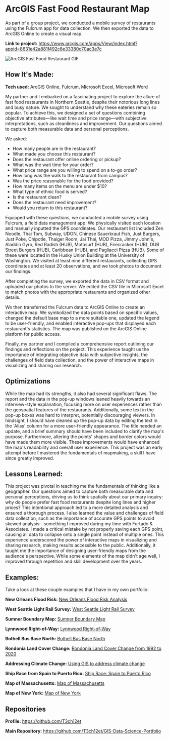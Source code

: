 # ArcGIS Fast Food Restaurant Map
As part of a group project, we conducted a mobile survey of restaurants using the Fulcrum app for data collection. We then exported the data to ArcGIS Online to create a visual map.

**Link to project:** https://www.arcgis.com/apps/View/index.html?appid=8631e42a881f492c8e33380c70ac3e7c

<img src="https://github.com/T3ch12et/git-lfs/blob/main/ArcGIS%20Fast%20Food%20Restaurant.gif" img alt = "ArcGIS Fast Food Restaurant GIF"/>

## How It's Made:

**Tech used:** ArcGIS Online, Fulcrum, Microsoft Excel, Microsoft Word

My partner and I embarked on a fascinating project to explore the allure of fast food restaurants in Northern Seattle, despite their notorious long lines and busy nature. We sought to understand why these eateries remain so popular. To achieve this, we designed a set of questions combining objective attributes—like wait time and price range—with subjective interpretations, such as cleanliness and improvement. Our questions aimed to capture both measurable data and personal perceptions.

We asked:
- How many people are in the restaurant?
- What made you choose this restaurant?
- Does the restaurant offer online ordering or pickup?
- What was the wait time for your order?
- What price range are you willing to spend on a to-go order?
- How long was the walk to the restaurant from campus?
- Was the price reasonable for the food provided?
- How many items on the menu are under $10?
- What type of ethnic food is served?
- Is the restaurant clean?
- Does the restaurant need improvement?
- Would you return to this restaurant?

Equipped with these questions, we conducted a mobile survey using Fulcrum, a field data management app. We physically visited each location and manually inputted the GPS coordinates. Our restaurant list included Zen Noodle, Thai Tom, Subway, UDON, Chinese Sauerkraut Fish, Just Burgers, Just Poke, Chipotle, Thaiger Room, Jai Thai, MOD Pizza, Jimmy John's, Aladdin Gyro, Red Radish (HUB), Motosurf (HUB), Firecracker (HUB), DUB Street Burgers (HUB), Caribbean (HUB), and Pagliacci Pizza (HUB). Some of these were located in the Husky Union Building at the University of Washington. We visited at least nine different restaurants, collecting GPS coordinates and at least 20 observations, and we took photos to document our findings.

After completing the survey, we exported the data in CSV format and uploaded our photos to the server. We edited the CSV file in Microsoft Excel to match photos with the appropriate restaurants and organized other details.

We then transferred the Fulcrum data to ArcGIS Online to create an interactive map. We symbolized the data points based on specific values, changed the default base map to a more suitable one, updated the legend to be user-friendly, and enabled interactive pop-ups that displayed each restaurant's statistics. The map was published on the ArcGIS Online platform for public access.

Finally, my partner and I compiled a comprehensive report outlining our findings and reflections on the project. This experience taught us the importance of integrating objective data with subjective insights, the challenges of field data collection, and the power of interactive maps in visualizing and sharing our research.

## Optimizations

While the map had its strengths, it also had several significant flaws. The report and the data in the pop-up windows leaned heavily towards an interview-style explanation, focusing more on user experiences rather than the geospatial features of the restaurants. Additionally, some text in the pop-up boxes was hard to interpret, potentially discouraging viewers. In hindsight, I should have cleaned up the pop-up data by editing the text in the 'Alias' column for a more user-friendly appearance. The title needed an update, and a brief summary should have been included to clarify the map's purpose. Furthermore, altering the points' shapes and border colors would have made them more visible. These improvements would have enhanced the map's readability and overall user experience. This project was an early attempt before I mastered the fundamentals of mapmaking, a skill I have since greatly improved.

## Lessons Learned:

This project was pivotal in teaching me the fundamentals of thinking like a geographer. Our questions aimed to capture both measurable data and personal perceptions, driving us to think spatially about our primary inquiry: why do people prefer fast food restaurants despite long lines and higher prices? This intentional approach led to a more detailed analysis and ensured a thorough process. I also learned the value and challenges of field data collection, such as the importance of accurate GPS points to avoid skewed analysis—something I improved during my time with Furtado & Associates. I made a critical mistake by not properly saving each GPS point, causing all data to collapse onto a single point instead of multiple ones. This experience underscored the power of interactive maps in visualizing and sharing research, making results accessible to the public. Additionally, it taught me the importance of designing user-friendly maps from the audience's perspective. While some elements of the map didn't age well, I improved through repetition and skill development over the years.

## Examples:
Take a look at these couple examples that I have in my own portfolio:

**New Orleans Flood Risk:** [New Orleans Flood Risk Analysis](https://github.com/T3ch12et/GIS-Data-Science-Portfolio/tree/main/New-Orleans-Flood-Analysis)

**West Seattle Light Rail Survey:** [West Seattle Light Rail Survey](https://github.com/T3ch12et/GIS-Data-Science-Portfolio/tree/main/Furtado-and-Associates-Projects/West%20Seattle%20Light%20Rail%20Survey)

**Sumner Boundary Map:** [Sumner Boundary Map](https://github.com/T3ch12et/GIS-Data-Science-Portfolio/tree/main/Furtado-and-Associates-Projects/Sumner%20Boundary%20Map)

**Lynnwood Right-of-Way:** [Lynnwood Right-of-Way](https://github.com/T3ch12et/GIS-Data-Science-Portfolio/tree/main/Furtado-and-Associates-Projects/Lynnwood%20Right-of-Way)

**Bothell Bus Base North:** [Bothell Bus Base North](https://github.com/T3ch12et/GIS-Data-Science-Portfolio/tree/main/Furtado-and-Associates-Projects/Bothell%20Bus%20Base%20North)

**Rondonia Land Cover Change:** [Rondonia Land Cover Change from 1992 to 2020](https://github.com/T3ch12et/GIS-Data-Science-Portfolio/tree/main/ESRI-MOOC-GIS-for-Climate-Action/Rondonia-Land-Cover-Change)

**Addressing Climate Change:** [Using GIS to address climate change](https://github.com/T3ch12et/GIS-Data-Science-Portfolio/blob/main/ESRI-MOOC-GIS-for-Climate-Action/Addressing-Climate-Change/README.md)

**Ship Race from Spain to Puerto Rico:** [Ship Race: Spain to Puerto Rico](https://github.com/T3ch12et/GIS-Data-Science-Portfolio/tree/main/ESRI-MOOC-Cartography/Ship-Race-Spain-to-Puerto-Rico-1770)

**Map of Massachusetts:** [Map of Massachusetts](https://github.com/T3ch12et/GIS-Data-Science-Portfolio/tree/main/ESRI-MOOC-Cartography/Map-of-Massachusetts)

**Map of New York:** [Map of New York](https://github.com/T3ch12et/GIS-Data-Science-Portfolio/tree/main/ESRI-MOOC-Cartography/Map-of-New-York)

## Repositories
**Profile:** https://github.com/T3ch12et

**Main Repository:** https://github.com/T3ch12et/GIS-Data-Science-Portfolio

